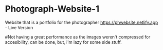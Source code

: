 ﻿# Photograph-Website-1

Website that is a portfolio for the photographer
https://phwebsite.netlify.app - Live Version

#Not having a great performance as the images weren't compressed for accesibility, can be done, but, i'm lazy for some side stuff.
